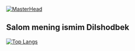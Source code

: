 [![MasterHead](https://cdn.dribbble.com/users/4422816/screenshots/8803765/media/fffb308d1d7a24a8687346c57ae1ff36.gif)](https://github.com/adm0397)

## Salom mening ismim Dilshodbek

[![Top Langs](https://github-readme-stats.vercel.app/api/top-langs/?username=adm0397&layout=compact)](https://github.com/adm0397)
